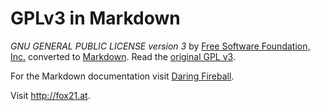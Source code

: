 # GPLv3 in Markdown
*GNU GENERAL PUBLIC LICENSE version 3* by [Free Software Foundation, Inc.](http://fsf.org/) converted to [Markdown][md]. Read the [original GPL v3](http://www.gnu.org/licenses/).

For the Markdown documentation visit [Daring Fireball][md].

Visit <http://fox21.at>.

[md]: http://daringfireball.net/projects/markdown/ "Markdown"
